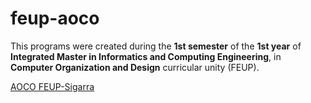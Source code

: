 # feup-aoco
 
This programs were created during the **1st semester** of the **1st year** of **Integrated Master in Informatics and Computing Engineering**, in **Computer Organization and Design** curricular unity (FEUP).

[AOCO FEUP-Sigarra](https://sigarra.up.pt/feup/pt/ucurr_geral.ficha_uc_view?pv_ocorrencia_id=436427 "Curricular Unity Homepage")
